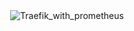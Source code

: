<p align="center">
    <br />
    <br />
    <img src="../images/traefik_consul.png" alt="Traefik_with_prometheus">
    <br />
</p>